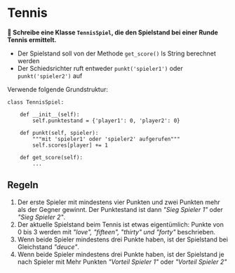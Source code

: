 
# Tennis

**🎯 Schreibe eine Klasse `TennisSpiel`, die den Spielstand bei einer Runde Tennis ermittelt.**

* Der Spielstand soll von der Methode `get_score()` ls String berechnet werden
* Der Schiedsrichter ruft entweder `punkt('spieler1')` oder  `punkt('spieler2')` auf

Verwende folgende Grundstruktur:

    class TennisSpiel:

        def __init__(self):
            self.punktestand = {'player1': 0, 'player2': 0}

        def punkt(self, spieler):
            """mit 'spieler1' oder 'spieler2' aufgerufen"""
            self.scores[player] += 1

        def get_score(self):
            ...

## Regeln

1. Der erste Spieler mit mindestens vier Punkten und zwei Punkten mehr als der Gegner gewinnt. Der Punktestand ist dann *"Sieg Spieler 1"* oder *"Sieg Spieler 2"*.
2. Der aktuelle Spielstand beim Tennis ist etwas eigentümlich: Punkte von 0 bis 3 werden mit *"love", "fifteen", "thirty" und "forty"* beschrieben.
3. Wenn beide Spieler mindestens drei Punkte haben, ist der Spielstand bei Gleichstand *"deuce"*.
4. Wenn beide Spieler mindestens drei Punkte haben, ist der Spielstand je nach Spieler mit Mehr Punkten *"Vorteil Spieler 1"* oder *"Vorteil Spieler 2"*
